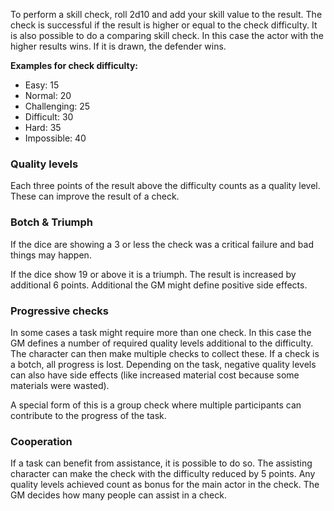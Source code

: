 To perform a skill check, roll 2d10 and add your skill value to the result.
The check is successful if the result is higher or equal to the check difficulty.
It is also possible to do a comparing skill check. 
In this case the actor with the higher results wins.
If it is drawn, the defender wins.

**Examples for check difficulty:**
* Easy: 15
* Normal: 20
* Challenging: 25
* Difficult: 30
* Hard: 35
* Impossible: 40

### Quality levels

Each three points of the result above the difficulty counts as a quality level.
These can improve the result of a check.

### Botch & Triumph

If the dice are showing a 3 or less the 
check was a critical failure and bad things may happen.

If the dice show 19 or above it is a triumph.
The result is increased by additional 6 points.
Additional the GM might define positive side effects.

### Progressive checks

In some cases a task might require more than one check.
In this case the GM defines a number of required quality 
levels additional to the difficulty.
The character can then make multiple checks to collect these.
If a check is a botch, all progress is lost.
Depending on the task, negative quality levels can also have
side effects (like increased material cost because some materials were wasted).

A special form of this is a group check where multiple participants 
can contribute to the progress of the task. 

### Cooperation

If a task can benefit from assistance, it is possible to do so.
The assisting character can make the check with the difficulty
reduced by 5 points. Any quality levels achieved count as 
bonus for the main actor in the check. The GM decides how
many people can assist in a check.